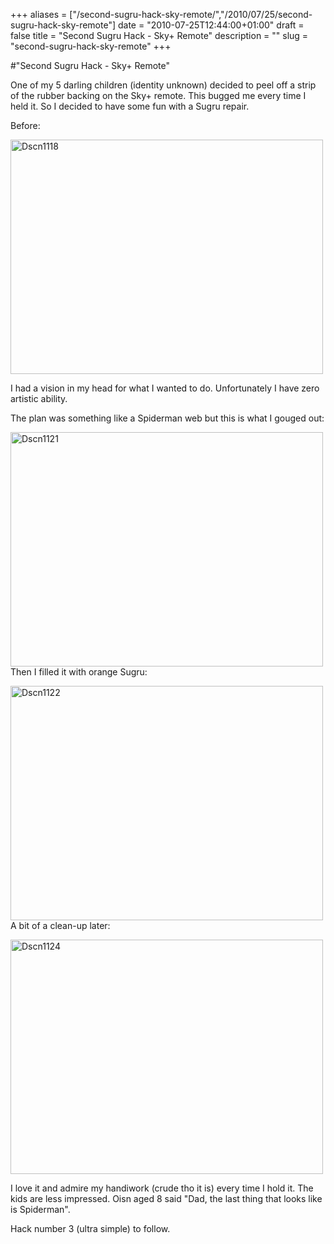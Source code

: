 +++
aliases = ["/second-sugru-hack-sky-remote/","/2010/07/25/second-sugru-hack-sky-remote"]
date = "2010-07-25T12:44:00+01:00"
draft = false
title = "Second Sugru Hack - Sky+ Remote"
description = ""
slug = "second-sugru-hack-sky-remote"
+++

#"Second Sugru Hack - Sky+ Remote"


 <p>One of my 5 darling children (identity unknown) decided to peel off a strip of the rubber backing on the Sky+ remote. This bugged me every time I held it. So I decided to have some fun with a Sugru repair.</p>
<p>Before:</p>
<p><div class='p_embed p_image_embed'>
<a href="http://getfile1.posterous.com/getfile/files.posterous.com/temp-2010-07-25/AzqEAblghhBgCFczAddclGfvmtfpqIfmajIkfbnjjIgmpzsFprucyewFDmCH/DSCN1118.JPG.scaled1000.jpg"><img alt="Dscn1118" height="375" src="http://getfile5.posterous.com/getfile/files.posterous.com/temp-2010-07-25/AzqEAblghhBgCFczAddclGfvmtfpqIfmajIkfbnjjIgmpzsFprucyewFDmCH/DSCN1118.JPG.scaled500.jpg" width="500" /></a>
</div>
</p>
<p>I had a vision in my head for what I wanted to do. Unfortunately I have zero artistic ability.</p>
<p>The plan was something like a Spiderman web but this is what I gouged out:</p>
<p><div class='p_embed p_image_embed'>
<a href="http://getfile7.posterous.com/getfile/files.posterous.com/temp-2010-07-25/wsxEzrzDtBgnzaqyvevsduBHktpgfzIBxGgcpIfuEDqauvIHgFcvnmzybbdd/DSCN1121.JPG.scaled1000.jpg"><img alt="Dscn1121" height="375" src="http://getfile4.posterous.com/getfile/files.posterous.com/temp-2010-07-25/wsxEzrzDtBgnzaqyvevsduBHktpgfzIBxGgcpIfuEDqauvIHgFcvnmzybbdd/DSCN1121.JPG.scaled500.jpg" width="500" /></a>
</div>
Then I filled it with orange Sugru:</p>
<p><div class='p_embed p_image_embed'>
<a href="http://getfile4.posterous.com/getfile/files.posterous.com/temp-2010-07-25/mtrpFiCdsHfodzjAFhwBktkjlEkxIkxdCGiBpgsajDljJnAchoxcByApnnhc/DSCN1122.JPG.scaled1000.jpg"><img alt="Dscn1122" height="375" src="http://getfile7.posterous.com/getfile/files.posterous.com/temp-2010-07-25/mtrpFiCdsHfodzjAFhwBktkjlEkxIkxdCGiBpgsajDljJnAchoxcByApnnhc/DSCN1122.JPG.scaled500.jpg" width="500" /></a>
</div>
A bit of a clean-up later:</p>
<p><div class='p_embed p_image_embed'>
<a href="http://getfile7.posterous.com/getfile/files.posterous.com/temp-2010-07-25/dijxIaCCkslsedcFmexDtCJfoczveIdpFsuxDhsuBCBCqlfFirIxyflemgdB/DSCN1124.JPG.scaled1000.jpg"><img alt="Dscn1124" height="375" src="http://getfile6.posterous.com/getfile/files.posterous.com/temp-2010-07-25/dijxIaCCkslsedcFmexDtCJfoczveIdpFsuxDhsuBCBCqlfFirIxyflemgdB/DSCN1124.JPG.scaled500.jpg" width="500" /></a>
</div>
</p>
<p>I love it and admire my handiwork (crude tho it is) every time I hold it. The kids are less impressed. Oisn aged 8 said "Dad, the last thing that looks like is Spiderman".</p>
<p>Hack number 3 (ultra simple) to follow.</p>
 